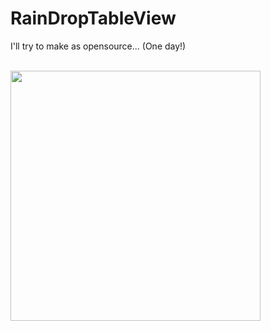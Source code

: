 # RainDropTableView

I'll try to make as opensource... (One day!)

<br/>
<img src="https://user-images.githubusercontent.com/25509153/126453238-d0815d42-beb2-4e76-b20b-2931814d851e.gif" width="400" height="400">
